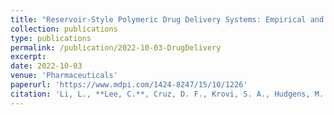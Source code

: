 ```yaml
---
title: "Reservoir‑Style Polymeric Drug Delivery Systems: Empirical and Predictive Models for Implant Design"
collection: publications
type: publications
permalink: /publication/2022-10-03-DrugDelivery
excerpt: 
date: 2022-10-03
venue: 'Pharmaceuticals'
paperurl: 'https://www.mdpi.com/1424-8247/15/10/1226'
citation: 'Li, L., **Lee, C.**, Cruz, D. F., Krovi, S. A., Hudgens, M. G., Cottrell, M. L., & Johnson, L. M. (2022). Reservoir‑Style Polymeric Drug Delivery Systems: Empirical and Predictive Models for Implant Design. Pharmaceuticals, 15(10), 1226'
---
```

